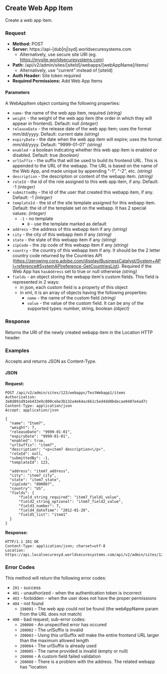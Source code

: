 ## Create Web App Item

Create a web app item.

### Request

* **Method:** POST
* **Server:** https://api-[dub|nj|syd].worldsecuresystems.com
  * Alternatively, use secure site URI (eg. https://mysite.worldsecuresystems.com)
* **Path:** /api/v2/admin/sites/[siteId]/webapps/[webAppName]/items/
  * Alternatively, use "current" instead of [siteId]
* **Auth Header:** Site token required
* **Required Permissions:** Add Web App Items

#### Parameters

A WebAppItem object containg the following properties: 

* `name`- the name of the web app item, required *(string)*
* `weight` - the weight of the web app item (the order in which they will appear in frontend). Default: null *(integer)*
* `releaseDate` - the release date of the web app item; uses the format mm/dd/yyyy. Default: current date *(string)*
* `expiryDate` - the date when the web app item will expire; uses the format mm/dd/yyyy. Default: "9999-01-01" *(string)*
* `enabled` - a boolean indicating whether this web app item is enabled or disabled. Default: true *(boolean)*
* `urlSuffix` - the suffix that will be used to build its frontend URL. This is appended to the URL of the webapp. The URL is based on the name of the Web App, and made unique by appending "-1", "-2", etc. *(string)*
* `description` - the description or content of the webapp item. *(string)*
* `roleId` - the id of the role assigned to this web app item, if any. Default: -1 *(integer)*
* `submittedBy` - the id of the user that created this webapp item, if any. Default: -1 *(integer)*
* `templateId` - the id of the site template assigned for this webapp item. Default: the id of the template set on the webapp. It has 2 special values: *(integer)*
  * `-1` - no template
	* `0` - use the template marked as default
* `address` - the address of this webapp item if any *(string)*
* `city` - the city of this webapp item if any *(string)*
* `state` - the state of this webapp item if any *(string)*
* `zipCode` - the zip code of this webapp item if any *(string)*
* `country` - the country of this webapp item if any. It should be the 2 letter country code returned by the Countries API (https://zerowing.corp.adobe.com/display/BusinessCatalyst/System+API+reference#SystemAPIreference-GetCountriesList). Required if the Web App has `hasAddress` set to true or null otherwise
 *(string)*
* `fields` - an object storing the webapp item's custom fields. This field is represented in 2 ways:
	* in json, each custom field is a property of this object
	* in xml, it is an array of objects having the following properties:
		* `name` - the name of the custom field *(string)*
		* `value` - the value of the custom field. It can be any of the supported types: number, string, boolean *(object)*

### Response

Returns the URI of the newly created webapp item in the Location HTTP header.

### Examples

Accepts and returns JSON as Content-Type.

#### JSON

**Request:**
~~~
POST /api/v2/admin/sites/123/webapps/TestWebapp1/items
Authorization: 3e8d891d91eb433e9c800cebe3b132a4e64ac661c5ed4dd8bdecae0487e4ad7c
Content-Type: application/json
Accept: application/json
 
{
  "name": "Item7",
  "weight": 7,
  "releaseDate": "9999-01-01",
  "expiryDate": "9999-01-01",
  "enabled": true,
  "urlSuffix": "item7",
  "description": "<p>item7 description<\/p>",
  "roleId": null,
  "submittedBy": -1,
  "templateId": 123,
 
  "address": "item7_address",
  "city": "item7_city",
  "state": "item7_state",
  "zipCode": "000007",
  "country": "US",
  "fields": {
      "field_string_required": "item7_field1_value",
      "field2_string_optional": "item7_field2_value",
      "field3_number": 7,
      "field4_dateTime": "2012-01-20",
      "field5_list": "item1"
  }
}
~~~
**Response:**

~~~
HTTP/1.1 201 OK
Content-Type: application/json; charset=utf-8
Location: https://api.localsecuresyd.worldsecuresystems.com/api/v2/admin/sites/123/webapps/TestWebapp1/items/123
~~~

### Error Codes

This method will return the following error codes:

* `201` - success
* `401` - unauthorized - when the authentication token is incorrect
* `403` - forbidden - when the user does not have the proper permissions
* `404` - not found
	* `190001` - The web app could not be found (the webAppName param from the URL does not match)
* `400` - bad request; sub-error codes:
	* `200000` - An unspecified error has occured
	* `200002` - The urlSuffix is invalid
	* `200003` - Using this urlSuffix will make the entire frontend URL larger than the maximum allowed length
	* `200004` - The urlSuffix is already used
	* `200005` - The name provided is invalid (empty or null)
	* `200006` - A custom field failed validation
	* `200008` - There is a problem with the address. The related webapp has "location
